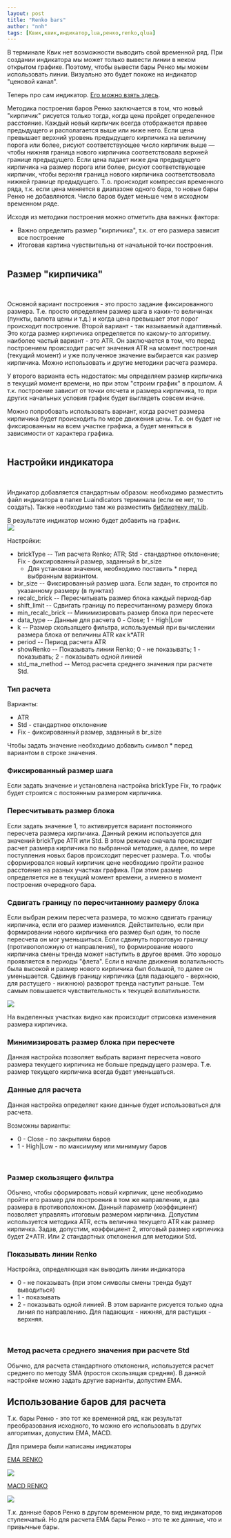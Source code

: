 ```yaml
---
layout: post
title: "Renko bars"
author: "nnh"
tags: [Квик,квик,индикатор,lua,ренко,renko,qlua]
---
```


В терминале Квик нет возможности выводить свой временной ряд. При создании индикатора мы может только вывести линии в неком открытом графике. Поэтому, чтобы вывести бары Ренко мы можем использовать линии.
Визуально это будет похоже на индикатор "ценовой канал".

Теперь про сам индикатор. [Его можно взять здесь](https://github.com/nick-nh/qlua/blob/master/RenkoATR.lua).

Методика построения баров Ренко заключается в том, что новый "кирпичик" рисуется только тогда, когда цена пройдет определенное расстояние. Каждый новый кирпичик всегда отображается правее предыдущего и располагается выше или ниже него.
Если цена превышает верхний уровень предыдущего кирпичика на величину порога или более, рисуют соответствующее число кирпичик выше — чтобы нижняя граница нового кирпичика соответствовала верхней границе предыдущего. Если цена падает ниже дна предыдущего кирпичика на размер порога или более, рисуют соответствующее кирпичик, чтобы верхняя граница нового кирпичика соответствовала нижней границе предыдущего.
Т.о. происходит компрессия временного ряда, т.к. если цена меняется в диапазоне одного бара, то новые бары Ренко не добавляются. Число баров будет меньше чем в исходном временном ряде.

Исходя из методики построения можно отметить два важных фактора:
- Важно определить размер "кирпичика", т.к. от его размера зависит все построение
- Итоговая картина чувствительна от начальной точки построения.
<br><br>

## Размер "кирпичика"
<br>

Основной вариант построения - это просто задание фиксированного размера. Т.е. просто определяем размер шага в каких-то величинах (пункты, валюта цены и т.д.) и когда цена превышает этот порог происходит построение.
Второй вариант - так называемый адаптивный. Это когда размер кирпичика определяется по какому-то алгоритму. наиболее частый вариант - это ATR. Он заключается в том, что перед построением происходит расчет значения ATR
на момент построения (текущий момент) и уже полученное значение выбирается как размер кирпичика. Можно использовать и другие методики расчета размера.

У второго варианта есть недостаток: мы определяем размер кирпичика в текущий момент времени, но при этом "строим график" в прошлом. А т.к. построение зависит от точки отсчета и размера кирпичика, то при других начальных условия график будет выглядеть совсем иначе.

Можно попробовать использовать вариант, когда расчет размера кирпичика будет происходить по мере движения цены. Т.е. он будет не фиксированным на всем участке графика, а будет меняться в зависимости от характера графика.
<br><br>

## Настройки индикатора
<br>

Индикатор добавляется стандартным образом: необходимо разместить файл индикатора в папке Luaindicators терминала (если ее нет, то создать). Также необходимо там же разместить [библиотеку maLib](https://github.com/nick-nh/qlua/blob/master/maLib.lua).

В результате индикатор можно будет добавить на график.
<br>
![](/assets/images/renko/renko_0.PNG)
<br>

Настройки:
- brickType           -- Тип расчета Renko; ATR; Std - стандартное отклонение; Fix - фиксированный размер, заданный в br_size
    - Для установки значения, необходимо поставить * перед выбранным вариантом.
- br_size             -- Фиксированный размер шага. Если задан, то строится по указанному размеру (в пунктах)
- recalc_brick        -- Пересчитывать размер блока каждый период-бар
- shift_limit         -- Сдвигать границу по пересчитанному размеру блока
- min_recalc_brick    -- Минимизировать размер блока при пересчете
- data_type           -- Данные для расчета 0 - Close; 1 - High|Low
- k                   -- Размер скользящего фильтра, используемый при вычислении размера блока от величины ATR как k*ATR
- period              -- Период расчета ATR
- showRenko           -- Показывать линии Renko; 0 - не показывать; 1 - показывать; 2 - показывать одной линией
- std_ma_method       -- Метод расчета среднего значения при расчете Std.

### Тип расчета
Варианты:
- ATR
- Std - стандартное отклонение
- Fix - фиксированный размер, заданный в br_size

Чтобы задать значение необходимо добавить символ * перед вариантом в строке значения.
<br>

### Фиксированный размер шага
Если задать значение и установлена настройка brickType Fix, то график будет строится с постоянным размером кирпичика.
<br>

### Пересчитывать размер блока
Если задать значение 1, то активируется вариант постоянного пересчета размера кирпичика. Данный режим используется для значений brickType ATR или Std. В этом режиме сначала происходит расчет размера кирпичика по выбранной методике, а далее, по мере поступления новых баров происходит пересчет размера. Т.о. чтобы сформировался новый кирпичик цене необходимо пройти разное расстояние на разных участках графика. При этом размер определяется не в текущий момент времени, а именно в момент построения очередного бара.
<br>

### Сдвигать границу по пересчитанному размеру блока
Если выбран режим пересчета размера, то можно сдвигать границу кирпичика, если его размер изменился. Действительно, если при формировании нового кирпичика его размер был один, то после пересчета он мог уменьшиться. Если сдвинуть пороговую границу (противоположную от направления), то формирование нового кирпичика смены тренда может наступить в другое время. Это хорошо проявляется в периоды "флета". Если в начале движения волатильность была высокой и размер нового кирпичика был большой, то далее он уменьшается. Сдвинув границу кирпичика (для падающего - верхнюю, для растущего - нижнюю) разворот тренда наступит раньше. Тем самым повышается чувствительность к текущей волатильности.
<br>

![](/assets/images/renko/renko_1.PNG)
<br>

На выделенных участках видно как происходит отрисовка изменения размера кирпичика.
<br>

### Минимизировать размер блока при пересчете
Данная настройка позволяет выбрать вариант пересчета нового размера текущего кирпичика не больше предыдущего размера. Т.е. размер текущего кирпичика всегда будет уменьшаться.
<br>

### Данные для расчета
Данная настройка определяет какие данные будет использоваться для расчета.

Возможны варианты:
- 0 - Close - по закрытиям баров
- 1 - High|Low - по максимуму или минимуму баров
<br>

### Размер скользящего фильтра
Обычно, чтобы сформировать новый кирпичик, цене необходимо пройти его размер для построения в том же направлении, и два размера в противоположном. Данный параметр (коэффициент) позволяет управлять итоговым размером кирпичика.
Допустим используется методика ATR, есть величина текущего ATR как размер кирпичка. Задав, допустим, коэффициент 2, итоговый размер кирпичика будет 2*ATR. Или 2 стандартных отклонения для методики Std.
<br>

### Показывать линии Renko
Настройка, определяющая как выводить линии индикатора

- 0 - не показывать (при этом символы смены тренда будут выводиться)
- 1 - показывать
- 2 - показывать одной линией. В этом варианте рисуется только одна линия по направлению. Для падающих - нижняя, для растущих - верхняя.
<br>

### Метод расчета среднего значения при расчете Std
Обычно, для расчета стандартного отклонения, используется расчет среднего по методу SMA (простоя скользящая средняя). В данной настройке можно задать другие варианты, допустим EMA.
<br>

## Использование баров для расчета

Т.к. бары Ренко - это тот же временной ряд, как результат преобразования исходного, то можно его использовать в других алгоритмах, допустим EMA, MACD.

Для примера были написаны индикаторы

[EMA RENKO](https://github.com/nick-nh/qlua/blob/master/emaRenkoATR.lua)
<br>

![](/assets/images/renko/renko_2.PNG)

[MACD RENKO](https://github.com/nick-nh/qlua/blob/master/macdRenkoATR.lua)
<br>

![](/assets/images/renko/renko_3.PNG)


Т.к. данные баров Ренко в другом временном ряде, то вид индикаторов ступенчатый. Но для расчета EMA бары Ренко - это те же данные, что и привычные бары.